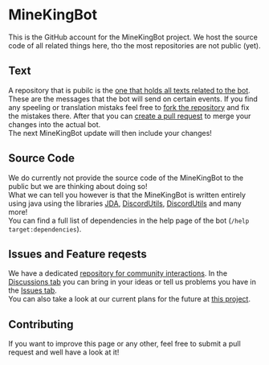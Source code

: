 # MineKingBot
This is the GitHub account for the MineKingBot project. We host the source code of all related things here, tho the most repositories are not public (yet).

## Text
A repository that is pubilc is the [one that holds all texts related to the bot](https://github.com/orgs/MineKingBot/Text). These are the messages that the bot will send on certain events. If you find any speeling or translation mistaks feel free to [fork the repository](https://github.com/MineKingBot/Text/fork) and fix the mistakes there. 
After that you can [create a pull request](https://github.com/MineKingBot/Text/compare) to merge your changes into the actual bot. <br>
The next MineKingBot update will then include your changes!

## Source Code
We do currently not provide the source code of the MineKingBot to the public but we are thinking about doing so! <br>
What we can tell you however is that the MineKingBot is written entirely using java using the libraries [JDA](https://github.com/DV8FromTheWorld/JDA), [DiscordUtils](https://github.com/MineKing9534/DiscordUtils), [DiscordUtils](https://github.com/MineKing9534/AudioLinkClient) and many more! <br>
You can find a full list of dependencies in the help page of the bot (`/help target:dependencies`). 

## Issues and Feature reqests
We have a dedicated [repository for community interactions](https://github.com/MineKingBot/MineKingBot). In the [Discussions tab](https://github.com/MineKingBot/MineKingBot/discussions) you can bring in your ideas or tell us problems you have in the [Issues tab](https://github.com/MineKingBot/MineKingBot/issues). <br>
You can also take a look at our current plans for the future at [this project](https://github.com/orgs/MineKingBot/projects/1).

## Contributing
If you want to improve this page or any other, feel free to submit a pull request and well have a look at it!
